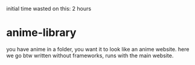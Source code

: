 initial time wasted on this: 2 hours




# anime-library
you have anime in a folder, you want it to look like an anime website. here we go
btw written without frameworks, runs with the main website.